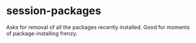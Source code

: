session-packages
================

Asks for removal of all the packages recently installed. Good for moments of package-installing frenzy.
